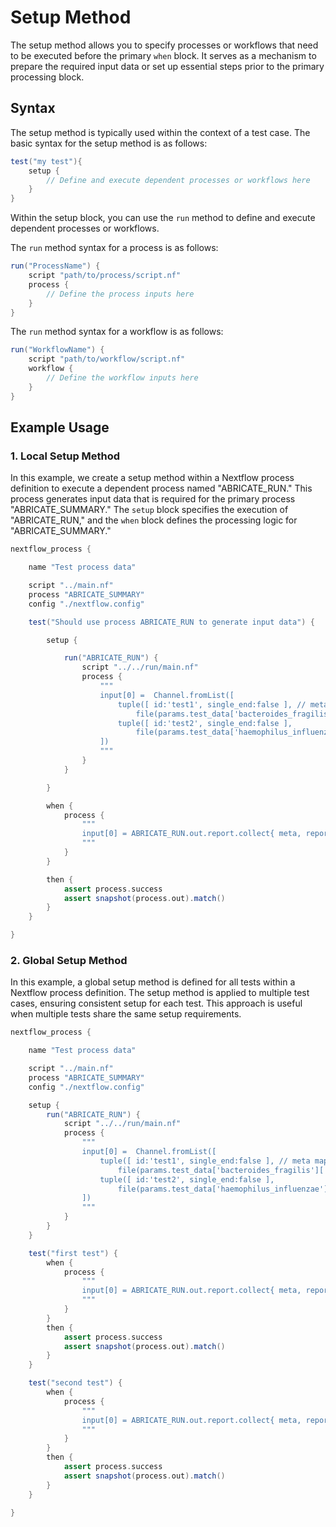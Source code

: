 # Setup Method

The setup method allows you to specify processes or workflows that need to be executed before the primary `when` block. It serves as a mechanism to prepare the required input data or set up essential steps prior to the primary processing block.

## Syntax

The setup method is typically used within the context of a test case. The basic syntax for the setup method is as follows:

```groovy
test("my test"){
    setup {
        // Define and execute dependent processes or workflows here
    }
}
```

Within the setup block, you can use the `run` method to define and execute dependent processes or workflows.

The `run` method syntax for a process is as follows:

```groovy
run("ProcessName") {
    script "path/to/process/script.nf"
    process {
        // Define the process inputs here
    }
}
```

The `run` method syntax for a workflow is as follows:

```groovy
run("WorkflowName") {
    script "path/to/workflow/script.nf"
    workflow {
        // Define the workflow inputs here
    }
}
```

## Example Usage

### 1. Local Setup Method

In this example, we create a setup method within a Nextflow process definition to execute a dependent process named "ABRICATE_RUN." This process generates input data that is required for the primary process "ABRICATE_SUMMARY." The `setup` block specifies the execution of "ABRICATE_RUN," and the `when` block defines the processing logic for "ABRICATE_SUMMARY."

```groovy
nextflow_process {

    name "Test process data"

    script "../main.nf"
    process "ABRICATE_SUMMARY"
    config "./nextflow.config"

    test("Should use process ABRICATE_RUN to generate input data") {

        setup {

            run("ABRICATE_RUN") {
                script "../../run/main.nf"
                process {
                    """
                    input[0] =  Channel.fromList([
                        tuple([ id:'test1', single_end:false ], // meta map
                            file(params.test_data['bacteroides_fragilis']['genome']['genome_fna_gz'], checkIfExists: true)),
                        tuple([ id:'test2', single_end:false ],
                            file(params.test_data['haemophilus_influenzae']['genome']['genome_fna_gz'], checkIfExists: true))
                    ])
                    """
                }
            }

        }

        when {
            process {
                """
                input[0] = ABRICATE_RUN.out.report.collect{ meta, report -> report }.map{ report -> [[ id: 'test_summary'], report]}
                """
            }
        }

        then {
            assert process.success
            assert snapshot(process.out).match()
        }
    }

}
```

### 2. Global Setup Method

In this example, a global setup method is defined for all tests within a Nextflow process definition. The setup method is applied to multiple test cases, ensuring consistent setup for each test. This approach is useful when multiple tests share the same setup requirements.

```groovy
nextflow_process {

    name "Test process data"

    script "../main.nf"
    process "ABRICATE_SUMMARY"
    config "./nextflow.config"

    setup {
        run("ABRICATE_RUN") {
            script "../../run/main.nf"
            process {
                """
                input[0] =  Channel.fromList([
                    tuple([ id:'test1', single_end:false ], // meta map
                        file(params.test_data['bacteroides_fragilis']['genome']['genome_fna_gz'], checkIfExists: true)),
                    tuple([ id:'test2', single_end:false ],
                        file(params.test_data['haemophilus_influenzae']['genome']['genome_fna_gz'], checkIfExists: true))
                ])
                """
            }
        }
    }

    test("first test") {
        when {
            process {
                """
                input[0] = ABRICATE_RUN.out.report.collect{ meta, report -> report }.map{ report -> [[ id: 'test_summary'], report]}
                """
            }
        }
        then {
            assert process.success
            assert snapshot(process.out).match()
        }
    }

    test("second test") {
        when {
            process {
                """
                input[0] = ABRICATE_RUN.out.report.collect{ meta, report -> report }.map{ report -> [[ id: 'test_summary'], report]}
                """
            }
        }
        then {
            assert process.success
            assert snapshot(process.out).match()
        }
    }

}
```
